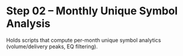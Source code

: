 # Step 02 – Monthly Unique Symbol Analysis
Holds scripts that compute per-month unique symbol analytics (volume/delivery peaks, EQ filtering).
